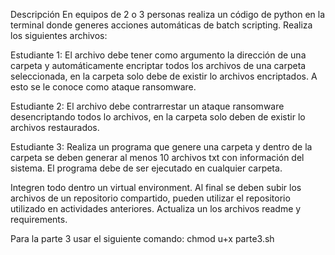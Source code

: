 
Descripción
En equipos de 2 o 3 personas realiza un código de python en la terminal donde generes acciones automáticas de batch scripting. Realiza los siguientes archivos:

Estudiante 1: El archivo debe tener como argumento la dirección de una carpeta y automáticamente encriptar todos los archivos de una carpeta seleccionada, en la carpeta solo debe de existir lo archivos encriptados. A esto se le conoce como ataque ransomware.

Estudiante 2: El archivo debe contrarrestar un ataque ransomware desencriptando todos lo archivos, en la carpeta solo deben de existir lo archivos restaurados.

Estudiante 3: Realiza un programa que genere una carpeta y dentro de la carpeta se deben generar al menos 10 archivos txt con información del sistema. El programa debe de ser ejecutado en cualquier carpeta.

Integren todo dentro un virtual environment. Al final se deben subir los archivos de un repositorio compartido, pueden utilizar el repositorio utilizado en actividades anteriores. Actualiza un los archivos readme y requirements.

Para la parte 3 usar el siguiente comando:
chmod u+x parte3.sh
